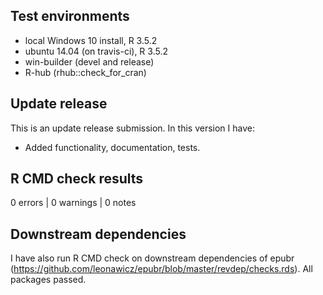 ## Test environments

* local Windows 10 install, R 3.5.2
* ubuntu 14.04 (on travis-ci), R 3.5.2
* win-builder (devel and release)
* R-hub (rhub::check_for_cran)

## Update release

This is an update release submission. In this version I have:

* Added functionality, documentation, tests.

## R CMD check results

0 errors | 0 warnings | 0 notes

## Downstream dependencies

I have also run R CMD check on downstream dependencies of epubr 
(https://github.com/leonawicz/epubr/blob/master/revdep/checks.rds). 
All packages passed.
